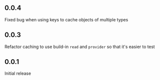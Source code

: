 ## 0.0.4

Fixed bug when using keys to cache objects of multiple types

## 0.0.3

Refactor caching to use build-in `read` and `provider` so that it's easier to test

## 0.0.1

Initial release
